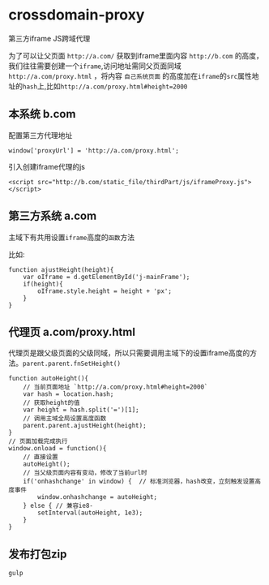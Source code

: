 # crossdomain-proxy
第三方iframe JS跨域代理

为了可以让父页面 `http://a.com/` 获取到iframe里面内容 `http://b.com` 的高度，我们往往需要创建一个`iframe`,访问地址需同父页面同域 `http://a.com/proxy.html` ，将内容 `自己系统页面` 的高度加在`iframe`的`src`属性地址的`hash`上,比如`http://a.com/proxy.html#height=2000`

## 本系统 b.com

配置第三方代理地址

```
window['proxyUrl'] = 'http://a.com/proxy.html';
```

引入创建iframe代理的js

```
<script src="http://b.com/static_file/thirdPart/js/iframeProxy.js"></script>
```

## 第三方系统 a.com

主域下有共用设置`iframe`高度的`函数`方法

比如:

```
function ajustHeight(height){
    var oIframe = d.getElementById('j-mainFrame');
    if(height){
        oIframe.style.height = height + 'px';
    } 
}
```

## 代理页 a.com/proxy.html

代理页是跟父级页面的父级同域，所以只需要调用主域下的设置iframe高度的方法。`parent.parent.fnSetHeight()`

```
function autoHeight(){
    // 当前页面地址 `http://a.com/proxy.html#height=2000`
	var hash = location.hash;
	// 获取height的值
	var height = hash.split('=')[1];
	// 调用主域全局设置高度函数
	parent.parent.ajustHeight(height);
}
// 页面加载完成执行
window.onload = function(){
	// 直接设置
	autoHeight();
	// 当父级页面内容有变动，修改了当前url时
	if('onhashchange' in window) {  // 标准浏览器，hash改变，立刻触发设置高度事件
		window.onhashchange = autoHeight;
	} else { // 兼容ie8-
		setInterval(autoHeight, 1e3);
	}
}
```

## 发布打包zip

```
gulp
```